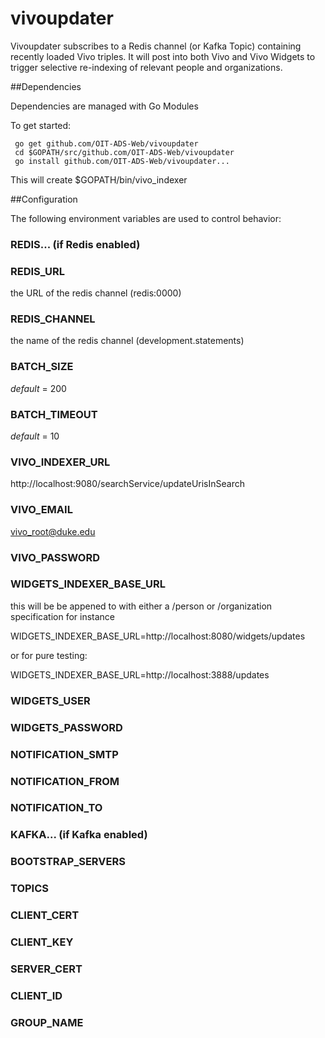 # vivoupdater

Vivoupdater subscribes to a Redis channel (or Kafka Topic) containing recently loaded Vivo triples. It will post into both Vivo and Vivo Widgets to trigger selective re-indexing of relevant people and organizations.

##Dependencies

Dependencies are managed with Go Modules

To get started:

     go get github.com/OIT-ADS-Web/vivoupdater
     cd $GOPATH/src/github.com/OIT-ADS-Web/vivoupdater
     go install github.com/OIT-ADS-Web/vivoupdater...

This will create $GOPATH/bin/vivo_indexer

##Configuration

The following environment variables are used to control behavior:

### REDIS... (if Redis enabled)

### REDIS_URL 
  the URL of the redis channel (redis:0000)

### REDIS_CHANNEL

  the name of the redis channel (development.statements)

### BATCH_SIZE

   *default* = 200
   
### BATCH_TIMEOUT

   *default* = 10

### VIVO_INDEXER_URL

   http://localhost:9080/searchService/updateUrisInSearch

### VIVO_EMAIL

   vivo_root@duke.edu

### VIVO_PASSWORD

   <the password>

### WIDGETS_INDEXER_BASE_URL
  
   this will be be appened to with either a /person or /organization specification
   for instance
   
   WIDGETS_INDEXER_BASE_URL=http://localhost:8080/widgets/updates
   
   or for pure testing:
   
   WIDGETS_INDEXER_BASE_URL=http://localhost:3888/updates


### WIDGETS_USER

### WIDGETS_PASSWORD

### NOTIFICATION_SMTP

### NOTIFICATION_FROM

### NOTIFICATION_TO


### KAFKA... (if Kafka enabled)

### BOOTSTRAP_SERVERS

### TOPICS

### CLIENT_CERT

### CLIENT_KEY

### SERVER_CERT

### CLIENT_ID

### GROUP_NAME



